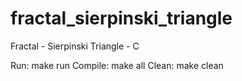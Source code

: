 # fractal_sierpinski_triangle
Fractal - Sierpinski Triangle - C

Run:      make run
Compile:  make all 
Clean:    make clean

